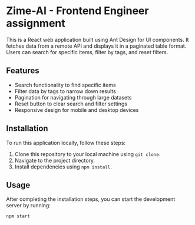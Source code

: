 # Zime-AI - Frontend Engineer assignment

This is a React web application built using Ant Design for UI components. It fetches data from a remote API and displays it in a paginated table format. Users can search for specific items, filter by tags, and reset filters.



## Features

- Search functionality to find specific items
- Filter data by tags to narrow down results
- Pagination for navigating through large datasets
- Reset button to clear search and filter settings
- Responsive design for mobile and desktop devices

## Installation

To run this application locally, follow these steps:

1. Clone this repository to your local machine using `git clone`.
2. Navigate to the project directory.
3. Install dependencies using `npm install`.

## Usage

After completing the installation steps, you can start the development server by running:

```bash                                                                                                                                                                                                
npm start
```
